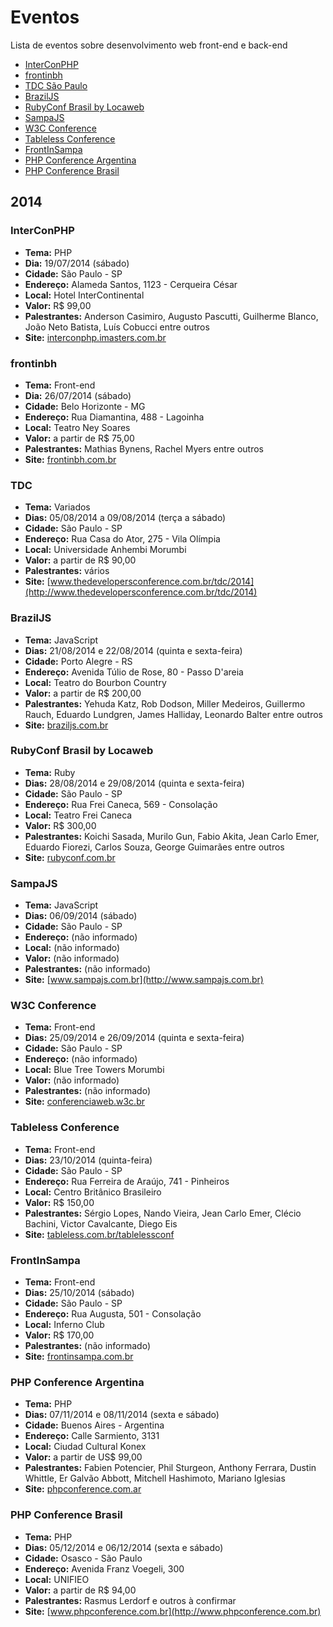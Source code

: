 # Eventos
Lista de eventos sobre desenvolvimento web front-end e back-end

* [InterConPHP](#interconphp-2014)
* [frontinbh](#frontinbh-2014)
* [TDC São Paulo](#tdc-sp-2014)
* [BrazilJS](#braziljs-2014)
* [RubyConf Brasil by Locaweb](#rubyconf-brasil-2014)
* [SampaJS](#sampajs-2014)
* [W3C Conference](#w3c-conference-2014)
* [Tableless Conference](#tableless-conference-2014)
* [FrontInSampa](#frontinsampa-2014)
* [PHP Conference Argentina](#php-conference-ar-2014)
* [PHP Conference Brasil](#php-conference-br-2014)

## 2014

### <a name="interconphp-2014"></a>InterConPHP
* **Tema:** PHP
* **Dia:** 19/07/2014 (sábado)
* **Cidade:** São Paulo - SP
* **Endereço:** Alameda Santos, 1123 - Cerqueira César
* **Local:** Hotel InterContinental
* **Valor:** R$ 99,00
* **Palestrantes:** Anderson Casimiro, Augusto Pascutti, Guilherme Blanco, João Neto Batista, Luís Cobucci entre outros
* **Site:** [interconphp.imasters.com.br](http://interconphp.imasters.com.br)

### <a name="frontinbh-2014"></a>frontinbh
* **Tema:** Front-end
* **Dia:** 26/07/2014 (sábado)
* **Cidade:** Belo Horizonte - MG
* **Endereço:** Rua Diamantina, 488 - Lagoinha
* **Local:** Teatro Ney Soares
* **Valor:** a partir de R$ 75,00
* **Palestrantes:** Mathias Bynens, Rachel Myers entre outros
* **Site:** [frontinbh.com.br](http://frontinbh.com.br)

### <a name="tdc-sp-2014"></a>TDC
* **Tema:** Variados
* **Dias:** 05/08/2014 a 09/08/2014 (terça a sábado)
* **Cidade:** São Paulo - SP
* **Endereço:** Rua Casa do Ator, 275 - Vila Olímpia
* **Local:** Universidade Anhembi Morumbi
* **Valor:** a partir de R$ 90,00
* **Palestrantes:** vários
* **Site:** [www.thedevelopersconference.com.br/tdc/2014](http://www.thedevelopersconference.com.br/tdc/2014)

### <a name="braziljs-2014"></a>BrazilJS
* **Tema:** JavaScript
* **Dias:** 21/08/2014 e 22/08/2014 (quinta e sexta-feira)
* **Cidade:** Porto Alegre - RS
* **Endereço:** Avenida Túlio de Rose, 80 - Passo D'areia
* **Local:** Teatro do Bourbon Country
* **Valor:** a partir de R$ 200,00
* **Palestrantes:** Yehuda Katz, Rob Dodson, Miller Medeiros, Guillermo Rauch, Eduardo Lundgren, James Halliday, Leonardo Balter entre outros
* **Site:** [braziljs.com.br](http://braziljs.com.br)

### <a name="rubyconf-brasil-2014"></a>RubyConf Brasil by Locaweb
* **Tema:** Ruby
* **Dias:** 28/08/2014 e 29/08/2014 (quinta e sexta-feira)
* **Cidade:** São Paulo - SP
* **Endereço:** Rua Frei Caneca, 569 - Consolação
* **Local:** Teatro Frei Caneca
* **Valor:** R$ 300,00
* **Palestrantes:** Koichi Sasada, Murilo Gun, Fabio Akita, Jean Carlo Emer, Eduardo Fiorezi, Carlos Souza, George Guimarães entre outros
* **Site:** [rubyconf.com.br](http://www.rubyconf.com.br)

### <a name="sampajs-2014"></a>SampaJS
* **Tema:** JavaScript
* **Dias:** 06/09/2014 (sábado)
* **Cidade:** São Paulo - SP
* **Endereço:** (não informado)
* **Local:** (não informado)
* **Valor:** (não informado)
* **Palestrantes:** (não informado)
* **Site:** [www.sampajs.com.br](http://www.sampajs.com.br)

### <a name="w3c-conference-2014"></a>W3C Conference
* **Tema:** Front-end
* **Dias:** 25/09/2014 e 26/09/2014 (quinta e sexta-feira)
* **Cidade:** São Paulo - SP
* **Endereço:** (não informado)
* **Local:** Blue Tree Towers Morumbi
* **Valor:** (não informado)
* **Palestrantes:** (não informado)
* **Site:** [conferenciaweb.w3c.br](http://conferenciaweb.w3c.br)

### <a name="tableless-conference-2014"></a>Tableless Conference
* **Tema:** Front-end
* **Dias:** 23/10/2014 (quinta-feira)
* **Cidade:** São Paulo - SP
* **Endereço:** Rua Ferreira de Araújo, 741 - Pinheiros
* **Local:** Centro Britânico Brasileiro
* **Valor:** R$ 150,00
* **Palestrantes:** Sérgio Lopes, Nando Vieira, Jean Carlo Emer, Clécio Bachini, Victor Cavalcante, Diego Eis
* **Site:** [tableless.com.br/tablelessconf](http://tableless.com.br/tablelessconf)

### <a name="frontinsampa-2014"></a>FrontInSampa
* **Tema:** Front-end
* **Dias:** 25/10/2014 (sábado)
* **Cidade:** São Paulo - SP
* **Endereço:** Rua Augusta, 501 - Consolação
* **Local:** Inferno Club
* **Valor:** R$ 170,00
* **Palestrantes:** (não informado)
* **Site:** [frontinsampa.com.br](http://frontinsampa.com.br)

### <a name="php-conference-ar-2014"></a>PHP Conference Argentina
* **Tema:** PHP
* **Dias:** 07/11/2014 e 08/11/2014 (sexta e sábado)
* **Cidade:** Buenos Aires - Argentina
* **Endereço:** Calle Sarmiento, 3131
* **Local:** Ciudad Cultural Konex
* **Valor:** a partir de US$ 99,00
* **Palestrantes:** Fabien Potencier, Phil Sturgeon, Anthony Ferrara, Dustin Whittle, Er Galvão Abbott, Mitchell Hashimoto, Mariano Iglesias
* **Site:** [phpconference.com.ar](http://phpconference.com.ar)

### <a name="php-conference-br-2014"></a>PHP Conference Brasil
* **Tema:** PHP
* **Dias:** 05/12/2014 e 06/12/2014 (sexta e sábado)
* **Cidade:** Osasco - São Paulo
* **Endereço:** Avenida Franz Voegeli, 300
* **Local:** UNIFIEO
* **Valor:** a partir de R$ 94,00
* **Palestrantes:** Rasmus Lerdorf e outros à confirmar
* **Site:** [www.phpconference.com.br](http://www.phpconference.com.br)